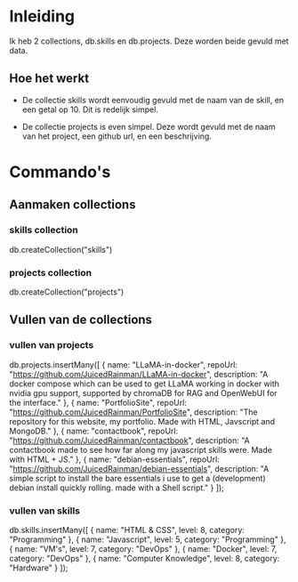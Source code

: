 # Inleiding
Ik heb 2 collections, db.skills en db.projects. Deze worden beide gevuld met data.

## Hoe het werkt
- De collectie skills wordt eenvoudig gevuld met de naam van de skill, en een getal op 10. Dit is redelijk simpel.

- De collectie projects is even simpel. Deze wordt gevuld met de naam van het project, een github url, en een beschrijving.

# Commando's

## Aanmaken collections

### skills collection
db.createCollection("skills")

### projects collection
db.createCollection("projects")

## Vullen van de collections

### vullen van projects
db.projects.insertMany([
    {
        name: "LLaMA-in-docker",
        repoUrl: "https://github.com/JuicedRainman/LLaMA-in-docker",
        description: "A docker compose which can be used to get LLaMA working in docker with nvidia gpu support, supported by chromaDB for RAG and OpenWebUI for the interface."
    },
    {
        name: "PortfolioSite",
        repoUrl: "https://github.com/JuicedRainman/PortfolioSite",
        description: "The repository for this website, my portfolio. Made with HTML, Javscript and MongoDB."
    },
    {
        name: "contactbook",
        repoUrl: "https://github.com/JuicedRainman/contactbook",
        description: "A contactbook made to see how far along my javascript skills were. Made with HTML + JS."
    },
        {
        name: "debian-essentials",
        repoUrl: "https://github.com/JuicedRainman/debian-essentials",
        description: "A simple script to install the bare essentials i use to get a (development) debian install quickly rolling. made with a Shell script."
    }
]);

### vullen van skills
db.skills.insertMany([
    {
        name: "HTML & CSS",
        level: 8,
        category: "Programming"
    },
    {
        name: "Javascript",
        level: 5,
        category: "Programming"
    },
    {
        name: "VM's",
        level: 7,
        category: "DevOps"
    },
    {
        name: "Docker",
        level: 7,
        category: "DevOps"
    },
    {
        name: "Computer Knowledge",
        level: 8,
        category: "Hardware"
    }
]);